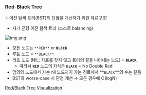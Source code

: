 ### Red-Black Tree

<aside>
💡 이진 탐색 트리(BST)의 단점을 개선하기 위한 자료구조!

+ 자가 균형 이진 탐색 트리 (스스로 balancing)

</aside>

![img.png](img.png)

- 모든 노드는 `**RED**` or **`BLACK`**
- 루트 노드 = `**BLACK**`
- 리프 노드 (NIL; 자료를 갖지 않고 트리의 끝을 나타내는 노드) = **`BLACK`**
    - 따라서 **`RED`** 노드의 자식은 **`BLACK`** = No Double Red
- 임의의 노드에서 자손 nil 노드까지 가는 경로에서 **`BLACK`**의 수는 같음
- BST의 worse-case 시 단점 개선 → 모든 경우에 O(logN)

[Red/Black Tree Visualization](https://www.cs.usfca.edu/~galles/visualization/RedBlack.html)